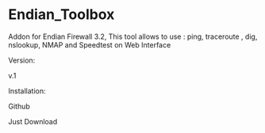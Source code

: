 # Endian_Toolbox
Addon for Endian Firewall 3.2, This tool allows to use : ping, traceroute , dig, nslookup, NMAP and Speedtest on Web Interface

Version:

v.1

Installation:

Github

Just Download






